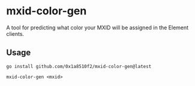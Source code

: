 # mxid-color-gen
A tool for predicting what color your MXID will be assigned in the Element clients.

## Usage

```
go install github.com/0x1a8510f2/mxid-color-gen@latest

mxid-color-gen <mxid>
```
